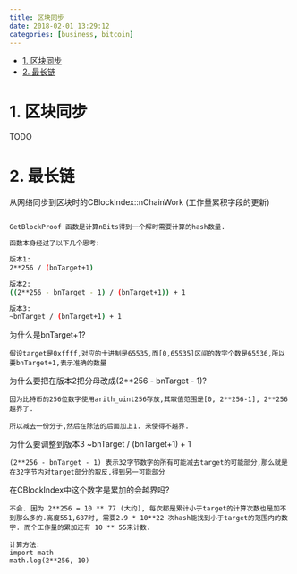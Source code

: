 ```yaml
---
title: 区块同步
date: 2018-02-01 13:29:12
categories: [business, bitcoin]
---
```


<!-- TOC -->

- [1. 区块同步](#1-区块同步)
- [2. 最长链](#2-最长链)

<!-- /TOC -->


<a id="markdown-1-区块同步" name="1-区块同步"></a>
# 1. 区块同步

TODO


<a id="markdown-2-最长链" name="2-最长链"></a>
# 2. 最长链

从网络同步到区块时的CBlockIndex::nChainWork (工作量累积字段的更新)

```bash

GetBlockProof 函数是计算nBits得到一个解时需要计算的hash数量.

函数本身经过了以下几个思考:

版本1:
2**256 / (bnTarget+1)

版本2:
((2**256 - bnTarget - 1) / (bnTarget+1)) + 1

版本3:
~bnTarget / (bnTarget+1) + 1

```

为什么是bnTarget+1?

```
假设target是0xffff,对应的十进制是65535,而[0,65535]区间的数字个数是65536,所以要bnTarget+1,表示准确的数量
```

为什么要把在版本2把分母改成(2**256 - bnTarget - 1)?
```
因为比特币的256位数字使用arith_uint256存放,其取值范围是[0, 2**256-1], 2**256越界了.

所以减去一份分子,然后在除法的后面加上1. 来使得不越界.
```

为什么要调整到版本3  ~bnTarget / (bnTarget+1) + 1
```
(2**256 - bnTarget - 1) 表示32字节数字的所有可能减去target的可能部分,那么就是在32字节内对target部分的取反,得到另一可能部分
```

在CBlockIndex中这个数字是累加的会越界吗?
```
不会. 因为 2**256 = 10 ** 77 (大约), 每次都是累计小于target的计算次数也是加不到那么多的.高度551,687时, 需要2.9 * 10**22 次hash能找到小于target的范围内的数字. 而个工作量的累加还有 10 ** 55来计数.

计算方法:
import math
math.log(2**256, 10)
```
